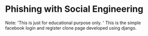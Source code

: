 # Phishing with Social Engineering

Note: 'This is just for educational purpose only. '
This is the simple facebook login and register clone page developed using django. 
